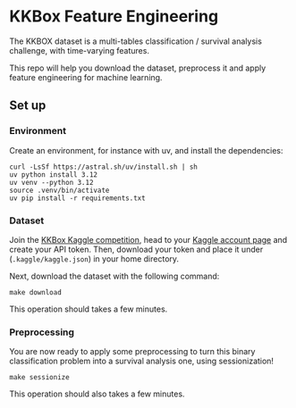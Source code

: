 # KKBox Feature Engineering

The KKBOX dataset is a multi-tables classification / survival analysis challenge,
with time-varying features.

This repo will help you download the dataset, preprocess it and apply
feature engineering for machine learning.

## Set up

### Environment

Create an environment, for instance with uv, and install the dependencies:
```shell
curl -LsSf https://astral.sh/uv/install.sh | sh
uv python install 3.12
uv venv --python 3.12
source .venv/bin/activate
uv pip install -r requirements.txt
```

### Dataset

Join the [KKBox Kaggle competition](https://www.kaggle.com/c/kkbox-churn-prediction-challenge/data),
head to your [Kaggle account page](https://www.kaggle.com/settings/account) and create your
API token. Then, download your token and place it under (`.kaggle/kaggle.json`) in your
home directory.

Next, download the dataset with the following command:
```shell
make download
```
This operation should takes a few minutes.

### Preprocessing

You are now ready to apply some preprocessing to turn this binary classification
problem into a survival analysis one, using sessionization!

```shell
make sessionize
```
This operation should also takes a few minutes.